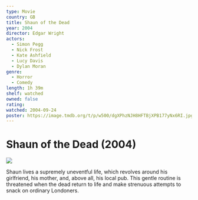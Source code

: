```yaml
---
type: Movie
country: GB
title: Shaun of the Dead
year: 2004
director: Edgar Wright
actors:
  - Simon Pegg
  - Nick Frost
  - Kate Ashfield
  - Lucy Davis
  - Dylan Moran
genre:
  - Horror
  - Comedy
length: 1h 39m
shelf: watched
owned: false
rating:
watched: 2004-09-24
poster: https://image.tmdb.org/t/p/w500/dgXPhzNJH8HFTBjXPB177yNx6RI.jpg
---
```


# Shaun of the Dead (2004)

![](https://image.tmdb.org/t/p/w500/dgXPhzNJH8HFTBjXPB177yNx6RI.jpg)

Shaun lives a supremely uneventful life, which revolves around his girlfriend, his mother, and, above all, his local pub. This gentle routine is threatened when the dead return to life and make strenuous attempts to snack on ordinary Londoners.